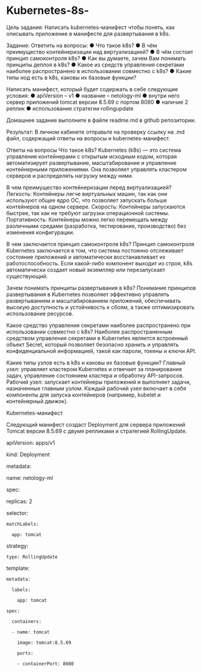 # Kubernetes-8s-
Цель задания:
Написать kubernetes-манифест чтобы понять, как описывать приложение в манифесте для развертывания в k8s.

Задание:
Ответить на вопросы: ● Что такое k8s? ● В чём преимущество контейнеризации над виртуализацией? ● В чём состоит принцип самоконтроля k8s? ● Как вы думаете, зачем Вам понимать принципы деплоя в k8s? ● Какое из средств управления секретами наиболее распространено в использовании совместно с k8s? ● Какие типы нод есть в k8s, каковы их базовые функции?

Написать манифест, который будет содержать в себе следующие условия: ● apiVersion – v1 ● название – netology-ml ● внутри него сервер приложений tomcat версии 8.5.69 с портом 8080 ● наличие 2 реплик ● использование стратегии rollingupdate

Домашнее задание выполните в файле readme.md в github репозитории.

Результат:
В личном кабинете отправьте на проверку ссылку на .md файл, содержащий ответы на вопросы и kubernetes-манифест.

Ответы на вопросы
Что такое k8s?
Kubernetes (k8s) — это система управления контейнерами с открытым исходным кодом, которая автоматизирует развертывание, масштабирование и управление контейнерными приложениями. Она позволяет управлять кластером серверов и распределять нагрузку между ними.

В чем преимущество контейнеризации перед виртуализацией?
Легкость: Контейнеры легче виртуальных машин, так как они используют общее ядро ОС, что позволяет запускать больше контейнеров на одном сервере.
Скорость: Контейнеры запускаются быстрее, так как не требуют загрузки операционной системы.
Портативность: Контейнеры можно легко перемещать между различными средами (разработка, тестирование, производство) без изменения конфигурации.

В чем заключается принцип самоконтроля k8s?
Принцип самоконтроля Kubernetes заключается в том, что система постоянно отслеживает состояние приложений и автоматически восстанавливает их работоспособность. Если какой-либо компонент выходит из строя, k8s автоматически создает новый экземпляр или перезапускает существующий.

Зачем понимать принципы развертывания в k8s?
Понимание принципов развертывания в Kubernetes позволяет эффективно управлять развертыванием и масштабированием приложений, обеспечивать высокую доступность и устойчивость к сбоям, а также оптимизировать использование ресурсов.

Какое средство управления секретами наиболее распространено при использовании совместно с k8s?
Наиболее распространенным средством управления секретами в Kubernetes является встроенный объект Secret, который позволяет безопасно хранить и управлять конфиденциальной информацией, такой как пароли, токены и ключи API.

Какие типы узлов есть в k8s и каковы их базовые функции?
Главный узел: управляет кластером Kubernetes и отвечает за планирование задач, управление состоянием кластера и обработку API-запросов.
Рабочий узел: запускает контейнеры приложений и выполняет задачи, назначенные главным узлом. Каждый рабочий узел включает в себя компоненты для запуска контейнеров (например, kubelet и контейнерный движок).

Kubernetes-манифест

Следующий манифест создаст Deployment для сервера приложений Tomcat версии 8.5.69 с двумя репликами и стратегией RollingUpdate.

apiVersion: apps/v1

kind: Deployment

metadata:

  name: netology-ml

spec:

  replicas: 2
  
  selector:
  
    matchLabels:
    
      app: tomcat
  
  strategy:
  
    type: RollingUpdate
  
  template:
  
    metadata:
    
      labels:
      
        app: tomcat
    
    spec:
    
      containers:
      
      - name: tomcat
      
        image: tomcat:8.5.69
        
        ports:
        
        - containerPort: 8080

